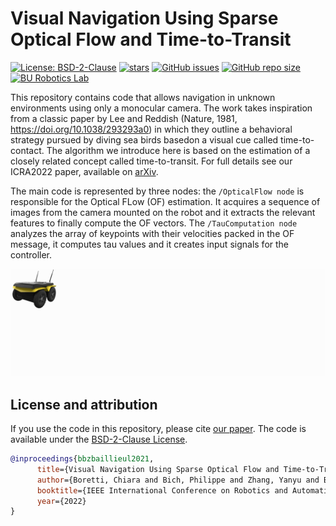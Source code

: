 # Visual Navigation Using Sparse Optical Flow and Time-to-Transit

[![License: BSD-2-Clause](https://img.shields.io/github/license/QVPR/teach-repeat.svg?style=flat-square)](./LICENSE)
[![stars](https://img.shields.io/github/stars/QVPR/teach-repeat.svg?style=flat-square)](https://github.com/Tobias-Fischer/ensemble-event-vpr/stargazers)
[![GitHub issues](https://img.shields.io/github/issues/QVPR/teach-repeat?style=flat-square)](https://github.com/QVPR/teach-repeat/issues)
[![GitHub repo size](https://img.shields.io/github/repo-size/QVPR/teach-repeat.svg?style=flat-square)](./README.md)
[![BU Robotics Lab](https://sites.bu.edu/robotics/)](https://sites.bu.edu/robotics/)

This repository contains code that allows navigation in unknown environments using only a monocular camera. The  work  takes  inspiration  from a  classic  paper  by  Lee  and  Reddish  (Nature,  1981, https://doi.org/10.1038/293293a0) in which they outline a behavioral strategy pursued by diving sea birds basedon a visual cue called time-to-contact. The algorithm we introduce here is based on the estimation of a closely related concept called time-to-transit. For full details see our ICRA2022 paper, available on [arXiv](https://arxiv.org/abs/2010.11326).

The main code is represented by three nodes: the `/OpticalFlow node` is  responsible  for  the  Optical FLow (OF) estimation.  It  acquires  a  sequence  of  images  from the  camera  mounted  on  the  robot  and  it  extracts the  relevant  features  to  finally  compute  the  OF vectors. The `/TauComputation node` analyzes the array of keypoints with their velocities packed in the OF message, it computes tau values and it creates input signals for the controller.

![Overview of approach](assets/ICRArch2022.gif)

## License and attribution

If you use the code in this repository, please cite [our paper](https://arxiv.org/abs/2010.11326). The code is available under the [BSD-2-Clause License](./LICENSE).

```bibtex
@inproceedings{bbzbaillieul2021,
      title={Visual Navigation Using Sparse Optical Flow and Time-to-Transit},
      author={Boretti, Chiara and Bich, Philippe and Zhang, Yanyu and Baillieul, John},
      booktitle={IEEE International Conference on Robotics and Automation},
      year={2022}
}
```
